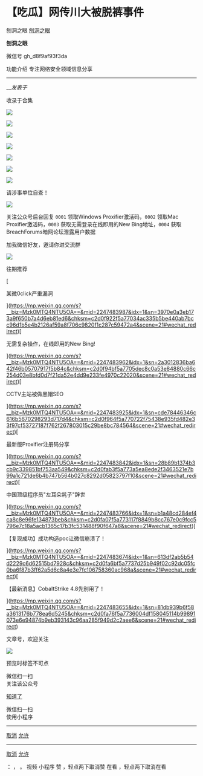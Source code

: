 #  【吃瓜】网传川大被脱裤事件

刨洞之眼  [ 刨洞之眼 ](javascript:void\(0\);)

**刨洞之眼** ![]()

微信号 gh_d8f9af93f3da

功能介绍 专注网络安全领域信息分享

____

___发表于_

收录于合集

![](https://raw.githubusercontent.com/tuchuang9/tc1/refs/heads/main/public/20230629121353.png)

![](https://raw.githubusercontent.com/tuchuang9/tc1/refs/heads/main/public/20230629121354.png)

![](https://raw.githubusercontent.com/tuchuang9/tc1/refs/heads/main/public/20230629121355.png)

![](https://raw.githubusercontent.com/tuchuang9/tc1/refs/heads/main/public/20230629121356.png)

![](https://raw.githubusercontent.com/tuchuang9/tc1/refs/heads/main/public/20230629121357.png)

![](https://raw.githubusercontent.com/tuchuang9/tc1/refs/heads/main/public/20230629121358.png)

![](https://raw.githubusercontent.com/tuchuang9/tc1/refs/heads/main/public/20230629121359.png)

请涉事单位自查！

  

![](https://raw.githubusercontent.com/tuchuang9/tc1/refs/heads/main/public/20230629121400.png)

  

  

  

  

  

  

关注公众号后台回复 `0001` 领取Windows Proxifier激活码，`0002` 领取Mac Proxifier激活码，`0003`
获取无需登录在线即用的New Bing地址，`0004` 获取BreachForums暗网论坛泄露用户数据

  

加我微信好友，邀请你进交流群  

  

![](https://raw.githubusercontent.com/tuchuang9/tc1/refs/heads/main/public/20230629121401.png)

  

  

  

往期推荐

  
  
[

某微0click严重漏洞

](https://mp.weixin.qq.com/s?__biz=Mzk0MTQ4NTU5OA==&mid=2247483987&idx=1&sn=3970e0a3eb173a9f650b7a4d6eb81ed6&chksm=c2d0f922f5a77034ac335b5be440ab7bcc96d1b5e4b2126af59a8f706c9820f1c287c59472a4&scene=21#wechat_redirect)[

无需复杂操作，在线即用的New Bing!

](https://mp.weixin.qq.com/s?__biz=Mzk0MTQ4NTU5OA==&mid=2247483962&idx=1&sn=2a3012836ba642f46b05707917f5b84c&chksm=c2d0f94bf5a7705dec8c0a53e84880c66c254d03e8bfd0d7f21da52e4dd9e233fe4970c22020&scene=21#wechat_redirect)[

CCTV主站被做黑帽SEO

](https://mp.weixin.qq.com/s?__biz=Mzk0MTQ4NTU5OA==&mid=2247483925&idx=1&sn=cde78446346c616b5670298293d717d4&chksm=c2d0f964f5a770722f75438e935fd482e33f97cf53727187f762f267803015c29be8bc784564&scene=21#wechat_redirect)[

最新版Proxifier注册码分享

](https://mp.weixin.qq.com/s?__biz=Mzk0MTQ4NTU5OA==&mid=2247483842&idx=1&sn=28b89b1374b3cb9c339851bf753aa549&chksm=c2d0fab3f5a773a5ea8ede2f3463521e7b99a1c721de6b4b747b564b027c8292d05823797f10&scene=21#wechat_redirect)[

中国顶级程序员"左耳朵耗子"辞世

](https://mp.weixin.qq.com/s?__biz=Mzk0MTQ4NTU5OA==&mid=2247483766&idx=1&sn=b1a48cd284ef4ca8c8e96fe134873beb&chksm=c2d0fa07f5a773117f8849b8cc767e0c9fcc5796e7c18a5acb1365c17b3fc531488f90f647a8&scene=21#wechat_redirect)[

【复现成功】成功构造poc让微信崩溃了！

](https://mp.weixin.qq.com/s?__biz=Mzk0MTQ4NTU5OA==&mid=2247483674&idx=1&sn=613df2ab5b54d2229c6d62515bd7928c&chksm=c2d0fa6bf5a7737d25b949f02c92dc05fc0ba6f87b3ff62a5d6c8a4e3e7fc106758360ac968a&scene=21#wechat_redirect)[

【最新消息】CobaltStrike 4.8先别用了！

](https://mp.weixin.qq.com/s?__biz=Mzk0MTQ4NTU5OA==&mid=2247483655&idx=1&sn=81db939b6f58a3613176b778ea6d5245&chksm=c2d0fa76f5a7736004df158045114b99891073e6e94874b9eb393143c96aa285f949d2c2aee6&scene=21#wechat_redirect)

文章号，欢迎关注

![](https://raw.githubusercontent.com/tuchuang9/tc1/refs/heads/main/public/20230629121402.png)

预览时标签不可点

微信扫一扫  
关注该公众号

[知道了](javascript:;)

微信扫一扫  
使用小程序

****

[取消](javascript:void\(0\);) [允许](javascript:void\(0\);)

****

[取消](javascript:void\(0\);) [允许](javascript:void\(0\);)

： ， 。   视频 小程序 赞 ，轻点两下取消赞 在看 ，轻点两下取消在看


